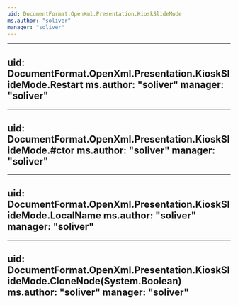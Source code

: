 ```yaml
---
uid: DocumentFormat.OpenXml.Presentation.KioskSlideMode
ms.author: "soliver"
manager: "soliver"
---
```


---
uid: DocumentFormat.OpenXml.Presentation.KioskSlideMode.Restart
ms.author: "soliver"
manager: "soliver"
---

---
uid: DocumentFormat.OpenXml.Presentation.KioskSlideMode.#ctor
ms.author: "soliver"
manager: "soliver"
---

---
uid: DocumentFormat.OpenXml.Presentation.KioskSlideMode.LocalName
ms.author: "soliver"
manager: "soliver"
---

---
uid: DocumentFormat.OpenXml.Presentation.KioskSlideMode.CloneNode(System.Boolean)
ms.author: "soliver"
manager: "soliver"
---
